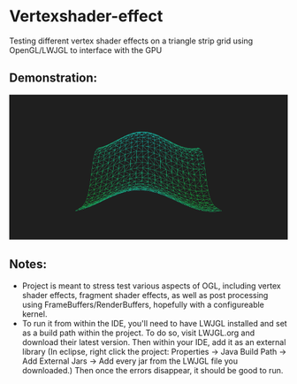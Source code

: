 # Vertexshader-effect
Testing different vertex shader effects on a triangle strip grid using OpenGL/LWJGL to interface with the GPU
## Demonstration:
<img src="Capture.PNG" width="700"></img>
## Notes:
 - Project is meant to stress test various aspects of OGL, including vertex shader effects, fragment shader effects, as well as post processing using FrameBuffers/RenderBuffers, hopefully with a configureable kernel.
 - To run it from within the IDE, you'll need to have LWJGL installed and set as a build path within the project. To do so, visit LWJGL.org and download their latest version. Then within your IDE, add it as an external library (In eclipse, right click the project: Properties -> Java Build Path -> Add External Jars -> Add every jar from the LWJGL file you downloaded.) Then once the errors disappear, it should be good to run.
